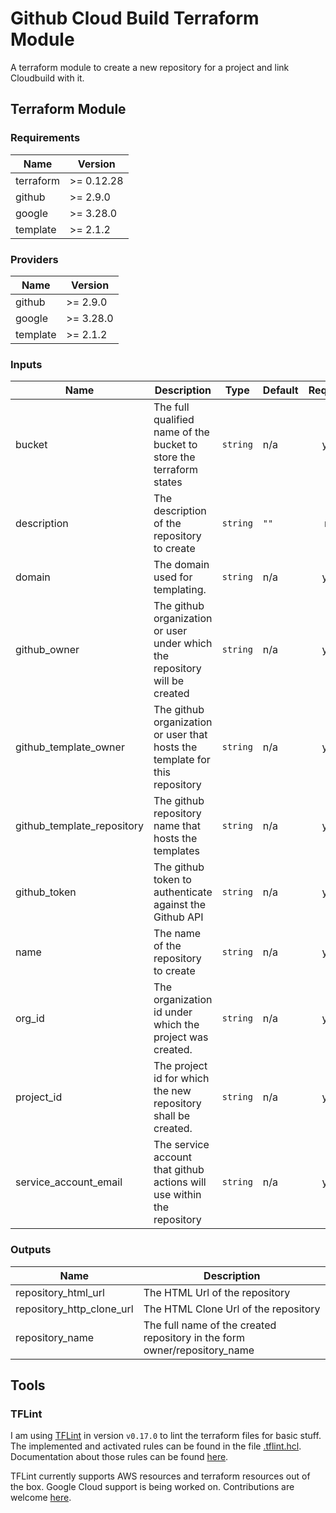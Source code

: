 # Github Cloud Build Terraform Module

A terraform module to create a new repository for a project and link Cloudbuild with it.

## Terraform Module

### Requirements

| Name | Version |
|------|---------|
| terraform | >= 0.12.28 |
| github | >= 2.9.0 |
| google | >= 3.28.0 |
| template | >= 2.1.2 |

### Providers

| Name | Version |
|------|---------|
| github | >= 2.9.0 |
| google | >= 3.28.0 |
| template | >= 2.1.2 |

### Inputs

| Name | Description | Type | Default | Required |
|------|-------------|------|---------|:--------:|
| bucket | The full qualified name of the bucket to store the terraform states | `string` | n/a | yes |
| description | The description of the repository to create | `string` | `""` | no |
| domain | The domain used for templating. | `string` | n/a | yes |
| github\_owner | The github organization or user under which the repository will be created | `string` | n/a | yes |
| github\_template\_owner | The github organization or user that hosts the template for this repository | `string` | n/a | yes |
| github\_template\_repository | The github repository name that hosts the templates | `string` | n/a | yes |
| github\_token | The github token to authenticate against the Github API | `string` | n/a | yes |
| name | The name of the repository to create | `string` | n/a | yes |
| org\_id | The organization id under which the project was created. | `string` | n/a | yes |
| project\_id | The project id for which the new repository shall be created. | `string` | n/a | yes |
| service\_account\_email | The service account that github actions will use within the repository | `string` | n/a | yes |

### Outputs

| Name | Description |
|------|-------------|
| repository\_html\_url | The HTML Url of the repository |
| repository\_http\_clone\_url | The HTML Clone Url of the repository |
| repository\_name | The full name of the created repository in the form owner/repository\_name |

## Tools

### TFLint

I am using [TFLint](https://github.com/terraform-linters/tflint) in version `v0.17.0` to lint the terraform files for basic stuff.
The implemented and activated rules can be found in the file [.tflint.hcl](./.tflint.hcl). Documentation about those rules can be 
found [here](https://github.com/terraform-linters/tflint/tree/master/docs/rules).

TFLint currently supports AWS resources and terraform resources out of the box. Google Cloud support is being worked on. Contributions are
welcome [here](https://github.com/terraform-linters/tflint-ruleset-google).
